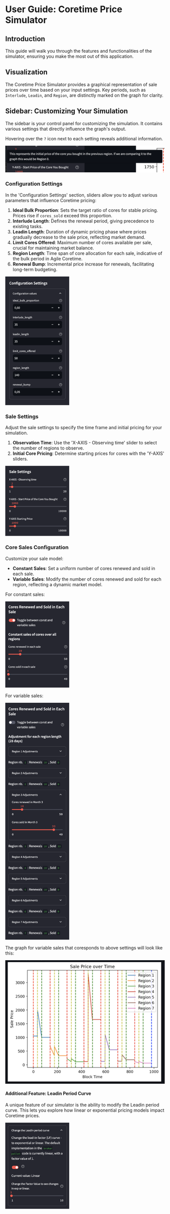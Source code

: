 # User Guide: Coretime Price Simulator

## Introduction

This guide will walk you through the features and functionalities of the simulator, ensuring you make the most out of this application.

## Visualization

The Coretime Price Simulator provides a graphical representation of sale prices over time based on your input settings. Key periods, such as `Interlude`, `Leadin`, and `Region`, are distinctly marked on the graph for clarity.

## Sidebar: Customizing Your Simulation

The sidebar is your control panel for customizing the simulation. It contains various settings that directly influence the graph's output.

Hovering over the `?` icon next to each setting reveals additional information.

![info hover](./img/info-hover.png)

### Configuration Settings

In the 'Configuration Settings' section, sliders allow you to adjust various parameters that influence Coretime pricing:

1. **Ideal Bulk Proportion**: Sets the target ratio of cores for stable pricing. Prices rise if `cores_sold` exceed this proportion.
2. **Interlude Length**: Defines the renewal period, giving precedence to existing tasks.
3. **Leadin Length**: Duration of dynamic pricing phase where prices gradually decrease to the sale price, reflecting market demand.
4. **Limit Cores Offered**: Maximum number of cores available per sale, crucial for maintaining market balance.
5. **Region Length**: Time span of core allocation for each sale, indicative of the bulk period in Agile Coretime.
6. **Renewal Bump**: Incremental price increase for renewals, facilitating long-term budgeting.

<img src="./img/config.png" alt="Configuration Settings" style="width: 40%;" />

### Sale Settings

Adjust the sale settings to specify the time frame and initial pricing for your simulation.

1. **Observation Time**: Use the 'X-AXIS - Observing time' slider to select the number of regions to observe.
2. **Initial Core Pricing**: Determine starting prices for cores with the 'Y-AXIS' sliders.

<img src="./img/sale-settings.png" alt="Sale Settings" style="width: 40%;" />

### Core Sales Configuration

Customize your sale model:

- **Constant Sales**: Set a uniform number of cores renewed and sold in each sale.
- **Variable Sales**: Modify the number of cores renewed and sold for each region, reflecting a dynamic market model.

For constant sales:

<img src="./img/const-sold.png" alt="Constant Sales" style="width: 40%;" />

For variable sales:

<img src="./img/var-sold1.png" alt="Variable Sales Settings" style="width: 40%;" />

The graph for variable sales that coresponds to above settings will look like this:

![Variable Sales Graph](./img/var-sold2.png)

#### Additional Feature: Leadin Period Curve

A unique feature of our simulator is the ability to modify the Leadin period curve. This lets you explore how linear or exponential pricing models impact Coretime prices.

<img src="./img/leadin-curve.png" alt="Leadin Curve Adjustment" style="width: 40%;" />
